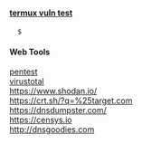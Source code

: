 #### [termux vuln test](https://medium.com/@worldwebcourse/linux-or-termux-inforamtion-gathering-and-vulnerability-analysis-tools-b00cde2abbda)   
```
  $ 

```

#### Web Tools   
  [pentest](https://pentest-tools.com/)  
  [virustotal](https://virustotal.com/)  
  https://www.shodan.io/  
  https://crt.sh/?q=%25target.com  
  https://dnsdumpster.com/  
  https://censys.io  
  http://dnsgoodies.com  

